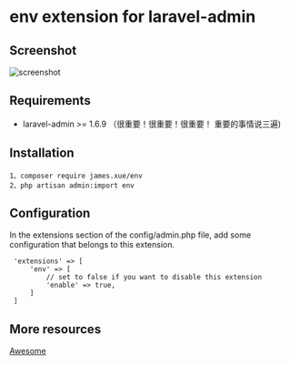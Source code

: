env extension for laravel-admin
======

## Screenshot

![screenshot](https://github.com/xiaoxuan6/env/blob/master/20190225154750.png)


## Requirements

* laravel-admin >= 1.6.9  （很重要！很重要！很重要！ 重要的事情说三遍)

## Installation

    1、composer require james.xue/env
    2、php artisan admin:import env

## Configuration
 In the extensions section of the config/admin.php file, add some configuration that belongs to this extension.
 
     'extensions' => [
         'env' => [
             // set to false if you want to disable this extension
             'enable' => true,
         ]
     ]
     
## More resources

[Awesome](https://github.com/xiaoxuan6/)
 
 
